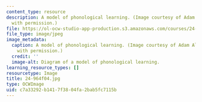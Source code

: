 ```yaml
---
content_type: resource
description: A model of phonological learning. (Image courtesy of Adam Albright. Used
  with permission.)
file: https://ol-ocw-studio-app-production.s3.amazonaws.com/courses/24-964-topics-in-phonology-fall-2004/c7a33292b1417f3804fa2bab5fc7115b_24-964f04.jpg
file_type: image/jpeg
image_metadata:
  caption: A model of phonological learning. (Image courtesy of Adam Albright. Used
    with permission.)
  credit: ''
  image-alt: Diagram of a model of phonological learning.
learning_resource_types: []
resourcetype: Image
title: 24-964f04.jpg
type: OCWImage
uid: c7a33292-b141-7f38-04fa-2bab5fc7115b
---
```

